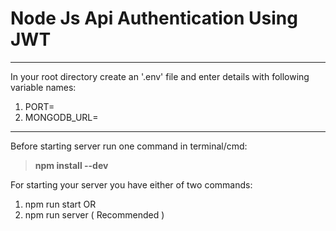 # **Node Js Api Authentication Using JWT**

---

In your root directory create an '.env' file and enter details with following variable names:

1. PORT=
2. MONGODB_URL=

---

Before starting server run one command in terminal/cmd:

> **npm install --dev**

For starting your server you have either of two commands:

1. npm run start
   OR
2. npm run server ( Recommended )
